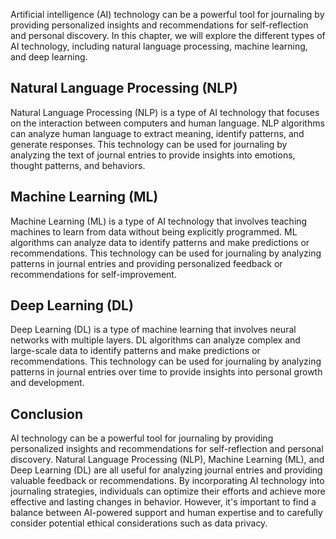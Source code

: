 
Artificial intelligence (AI) technology can be a powerful tool for journaling by providing personalized insights and recommendations for self-reflection and personal discovery. In this chapter, we will explore the different types of AI technology, including natural language processing, machine learning, and deep learning.

Natural Language Processing (NLP)
---------------------------------

Natural Language Processing (NLP) is a type of AI technology that focuses on the interaction between computers and human language. NLP algorithms can analyze human language to extract meaning, identify patterns, and generate responses. This technology can be used for journaling by analyzing the text of journal entries to provide insights into emotions, thought patterns, and behaviors.

Machine Learning (ML)
---------------------

Machine Learning (ML) is a type of AI technology that involves teaching machines to learn from data without being explicitly programmed. ML algorithms can analyze data to identify patterns and make predictions or recommendations. This technology can be used for journaling by analyzing patterns in journal entries and providing personalized feedback or recommendations for self-improvement.

Deep Learning (DL)
------------------

Deep Learning (DL) is a type of machine learning that involves neural networks with multiple layers. DL algorithms can analyze complex and large-scale data to identify patterns and make predictions or recommendations. This technology can be used for journaling by analyzing patterns in journal entries over time to provide insights into personal growth and development.

Conclusion
----------

AI technology can be a powerful tool for journaling by providing personalized insights and recommendations for self-reflection and personal discovery. Natural Language Processing (NLP), Machine Learning (ML), and Deep Learning (DL) are all useful for analyzing journal entries and providing valuable feedback or recommendations. By incorporating AI technology into journaling strategies, individuals can optimize their efforts and achieve more effective and lasting changes in behavior. However, it's important to find a balance between AI-powered support and human expertise and to carefully consider potential ethical considerations such as data privacy.

